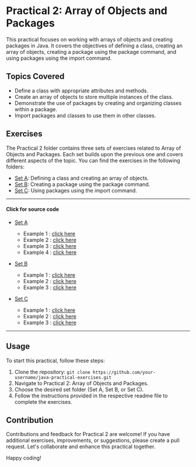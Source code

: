 # Practical 2: Array of Objects and Packages

This practical focuses on working with arrays of objects and creating packages in Java. It covers the objectives of defining a class, creating an array of objects, creating a package using the package command, and using packages using the import command.

##  Topics Covered

- Define a class with appropriate attributes and methods.
- Create an array of objects to store multiple instances of the class.
- Demonstrate the use of packages by creating and organizing classes within a package.
- Import packages and classes to use them in other classes.

## Exercises

The Practical 2 folder contains three sets of exercises related to Array of Objects and Packages. Each set builds upon the previous one and covers different aspects of the topic. You can find the exercises in the following folders:

- [Set A](./Practical%202/Set%201): Defining a class and creating an array of objects.
- [Set B](./Practical%202/Set%202): Creating a package using the package command.
- [Set C](./Practical%202/Set%203): Using packages using the import command.

---
#### Click for source code
- [Set A](.\javapractice\practical1) 
  * Example 1 : [click here](./Practical%201/Set%201) 
  * Example 2 : [click here](./Practical%201/Set%201) 
  * Example 3 : [click here](./Practical%201/Set%201) 
  * Example 4 : [click here](./Practical%201/Set%201) 

- [Set B](.\javapractice\practical1) 
  * Example 1 : [click here](./Practical%201/Set%201) 
  * Example 2 : [click here](./Practical%201/Set%201) 
  * Example 3 : [click here](./Practical%201/Set%201) 
  
- [Set C](.\javapractice\practical1) 
  * Example 1 : [click here](./Practical%201/Set%201) 
  * Example 2 : [click here](./Practical%201/Set%201) 
  * Example 3 : [click here](./Practical%201/Set%201) 

---

## Usage

To start this practical, follow these steps:

1. Clone the repository: `git clone https://github.com/your-username/java-practical-exercises.git`
2. Navigate to Practical 2: Array of Objects and Packages.
3. Choose the desired set folder (Set A, Set B, or Set C).
4. Follow the instructions provided in the respective readme file to complete the exercises.

## Contribution

Contributions and feedback for Practical 2 are welcome! If you have additional exercises, improvements, or suggestions, please create a pull request. Let's collaborate and enhance this practical together.

Happy coding!
